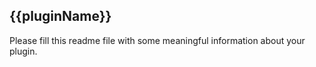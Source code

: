 ## {{pluginName}}

Please fill this readme file with some meaningful information about your plugin.
